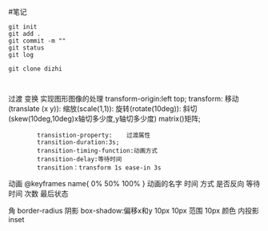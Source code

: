 #笔记


```
git init
git add .
git commit -m ""
git status 
git log

git clone dizhi



``` 
过渡
变换
实现图形图像的处理
transform-origin:left top;
transform:  移动(translate (x y)):
            缩放(scale(1,1)):
            旋转(rotate(10deg)):
            斜切(skew(10deg,10deg)x轴切多少度,y轴切多少度)
            matrix()矩阵;
            
            
            

            transistion-property:    过渡属性
            transition-duration:3s;
            transition-timing-function:动画方式
            transition-delay:等待时间
            transition：transform 1s ease-in 3s
动画  @keyframes name{   0%  50% 100% }
动画的名字 时间 方式 是否反向 等待时间 次数 最后状态

角 border-radius
阴影  box-shadow:偏移x和y  10px 10px  范围 10px 颜色  内投影 inset
